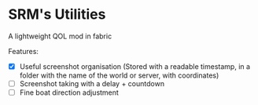 # SRM's Utilities

A lightweight QOL mod in fabric

Features:

- [x] Useful screenshot organisation (Stored with a readable timestamp, in a folder with the name of the world or
  server,
  with coordinates)
- [ ] Screenshot taking with a delay + countdown
- [ ] Fine boat direction adjustment